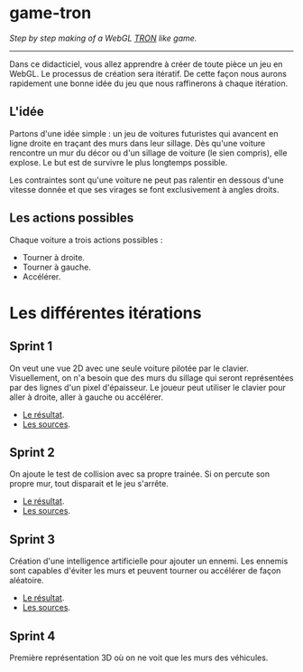 # game-tron
_Step by step making of a WebGL [TRON](https://fr.wikipedia.org/wiki/Tron) like game._

----

Dans ce didacticiel, vous allez apprendre à créer de toute pièce un jeu en WebGL.
Le processus de création sera itératif. De cette façon nous aurons rapidement
une bonne idée du jeu que nous raffinerons à chaque itération.

## L'idée

Partons d'une idée simple : un jeu de voitures futuristes qui avancent en ligne
droite en traçant des murs dans leur sillage.
Dès qu'une voiture rencontre un mur du décor ou d'un sillage de voiture (le sien
compris), elle explose. Le but est de survivre le plus longtemps possible.

Les contraintes sont qu'une voiture ne peut pas ralentir en dessous d'une vitesse
donnée et que ses virages se font exclusivement à angles droits.

## Les actions possibles

Chaque voiture a trois actions possibles :
* Tourner à droite.
* Tourner à gauche.
* Accélérer.

# Les différentes itérations

## Sprint 1

On veut une vue 2D avec une seule voiture pilotée par le clavier. Visuellement, on n'a besoin que des murs du sillage qui seront représentées par des lignes d'un pixel d'épaisseur. Le joueur peut utiliser le clavier pour aller à droite, aller à gauche  ou accélérer.

* [Le résultat](https://tolokoban.github.io/game-tron/s1.html).
* [Les sources](https://github.com/tolokoban/game-tron/tree/master/src/mod/s1).

## Sprint 2

On ajoute le test de collision avec sa propre trainée. Si on percute son propre mur, tout disparait et le jeu s'arrête.

* [Le résultat](https://tolokoban.github.io/game-tron/s2.html).
* [Les sources](https://github.com/tolokoban/game-tron/tree/master/src/mod/s2).

## Sprint 3

Création d'une intelligence artificielle pour ajouter un ennemi.
Les ennemis sont capables d'éviter les murs et peuvent tourner ou accélérer de façon aléatoire.

* [Le résultat](https://tolokoban.github.io/game-tron/s3.html).
* [Les sources](https://github.com/tolokoban/game-tron/tree/master/src/mod/s3).

## Sprint 4

Première représentation 3D où on ne voit que les murs des véhicules.
